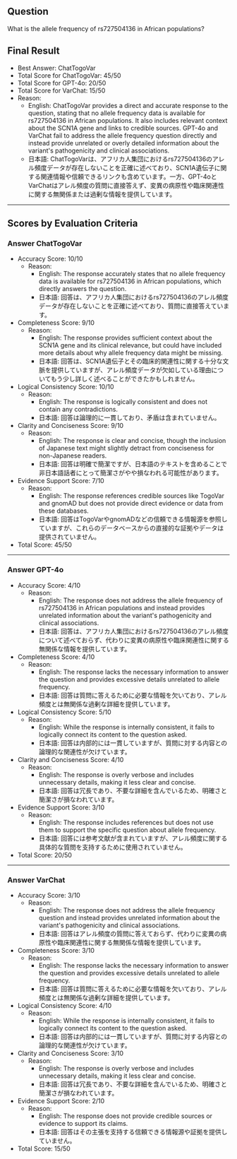 ## Question

What is the allele frequency of rs727504136 in African populations?

## Final Result

- Best Answer: ChatTogoVar
- Total Score for ChatTogoVar: 45/50
- Total Score for GPT-4o: 20/50
- Total Score for VarChat: 15/50
- Reason:
  - English: ChatTogoVar provides a direct and accurate response to the question, stating that no allele frequency data is available for rs727504136 in African populations. It also includes relevant context about the SCN1A gene and links to credible sources. GPT-4o and VarChat fail to address the allele frequency question directly and instead provide unrelated or overly detailed information about the variant's pathogenicity and clinical associations.
  - 日本語: ChatTogoVarは、アフリカ人集団におけるrs727504136のアレル頻度データが存在しないことを正確に述べており、SCN1A遺伝子に関する関連情報や信頼できるリンクも含めています。一方、GPT-4oとVarChatはアレル頻度の質問に直接答えず、変異の病原性や臨床関連性に関する無関係または過剰な情報を提供しています。

---

## Scores by Evaluation Criteria

### Answer ChatTogoVar
- Accuracy Score: 10/10
  - Reason: 
    - English: The response accurately states that no allele frequency data is available for rs727504136 in African populations, which directly answers the question.
    - 日本語: 回答は、アフリカ人集団におけるrs727504136のアレル頻度データが存在しないことを正確に述べており、質問に直接答えています。
- Completeness Score: 9/10
  - Reason: 
    - English: The response provides sufficient context about the SCN1A gene and its clinical relevance, but could have included more details about why allele frequency data might be missing.
    - 日本語: 回答は、SCN1A遺伝子とその臨床的関連性に関する十分な文脈を提供していますが、アレル頻度データが欠如している理由についてもう少し詳しく述べることができたかもしれません。
- Logical Consistency Score: 10/10
  - Reason: 
    - English: The response is logically consistent and does not contain any contradictions.
    - 日本語: 回答は論理的に一貫しており、矛盾は含まれていません。
- Clarity and Conciseness Score: 9/10
  - Reason: 
    - English: The response is clear and concise, though the inclusion of Japanese text might slightly detract from conciseness for non-Japanese readers.
    - 日本語: 回答は明確で簡潔ですが、日本語のテキストを含めることで非日本語話者にとって簡潔さがやや損なわれる可能性があります。
- Evidence Support Score: 7/10
  - Reason: 
    - English: The response references credible sources like TogoVar and gnomAD but does not provide direct evidence or data from these databases.
    - 日本語: 回答はTogoVarやgnomADなどの信頼できる情報源を参照していますが、これらのデータベースからの直接的な証拠やデータは提供されていません。
- Total Score: 45/50

---

### Answer GPT-4o
- Accuracy Score: 4/10
  - Reason: 
    - English: The response does not address the allele frequency of rs727504136 in African populations and instead provides unrelated information about the variant's pathogenicity and clinical associations.
    - 日本語: 回答は、アフリカ人集団におけるrs727504136のアレル頻度について述べておらず、代わりに変異の病原性や臨床関連性に関する無関係な情報を提供しています。
- Completeness Score: 4/10
  - Reason: 
    - English: The response lacks the necessary information to answer the question and provides excessive details unrelated to allele frequency.
    - 日本語: 回答は質問に答えるために必要な情報を欠いており、アレル頻度とは無関係な過剰な詳細を提供しています。
- Logical Consistency Score: 5/10
  - Reason: 
    - English: While the response is internally consistent, it fails to logically connect its content to the question asked.
    - 日本語: 回答は内部的には一貫していますが、質問に対する内容との論理的な関連性が欠けています。
- Clarity and Conciseness Score: 4/10
  - Reason: 
    - English: The response is overly verbose and includes unnecessary details, making it less clear and concise.
    - 日本語: 回答は冗長であり、不要な詳細を含んでいるため、明確さと簡潔さが損なわれています。
- Evidence Support Score: 3/10
  - Reason: 
    - English: The response includes references but does not use them to support the specific question about allele frequency.
    - 日本語: 回答には参考文献が含まれていますが、アレル頻度に関する具体的な質問を支持するために使用されていません。
- Total Score: 20/50

---

### Answer VarChat
- Accuracy Score: 3/10
  - Reason: 
    - English: The response does not address the allele frequency question and instead provides unrelated information about the variant's pathogenicity and clinical associations.
    - 日本語: 回答はアレル頻度の質問に答えておらず、代わりに変異の病原性や臨床関連性に関する無関係な情報を提供しています。
- Completeness Score: 3/10
  - Reason: 
    - English: The response lacks the necessary information to answer the question and provides excessive details unrelated to allele frequency.
    - 日本語: 回答は質問に答えるために必要な情報を欠いており、アレル頻度とは無関係な過剰な詳細を提供しています。
- Logical Consistency Score: 4/10
  - Reason: 
    - English: While the response is internally consistent, it fails to logically connect its content to the question asked.
    - 日本語: 回答は内部的には一貫していますが、質問に対する内容との論理的な関連性が欠けています。
- Clarity and Conciseness Score: 3/10
  - Reason: 
    - English: The response is overly verbose and includes unnecessary details, making it less clear and concise.
    - 日本語: 回答は冗長であり、不要な詳細を含んでいるため、明確さと簡潔さが損なわれています。
- Evidence Support Score: 2/10
  - Reason: 
    - English: The response does not provide credible sources or evidence to support its claims.
    - 日本語: 回答はその主張を支持する信頼できる情報源や証拠を提供していません。
- Total Score: 15/50